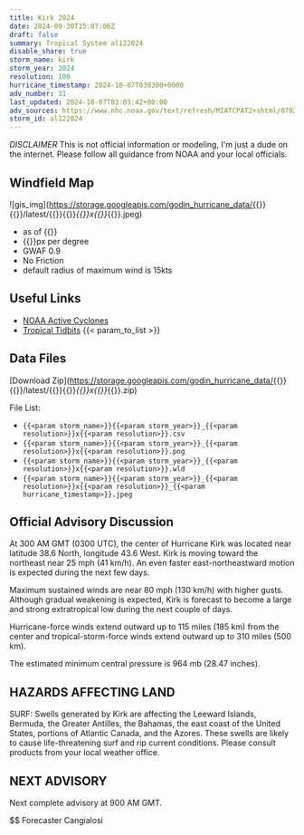 ```yaml
---
title: Kirk 2024
date: 2024-09-30T15:07:06Z
draft: false
summary: Tropical System al122024
disable_share: true
storm_name: kirk
storm_year: 2024
resolution: 100
hurricane_timestamp: 2024-10-07T030300+0000
adv_number: 31
last_updated: 2024-10-07T03:03:42+00:00
adv_sources: https://www.nhc.noaa.gov/text/refresh/MIATCPAT2+shtml/070232.shtml;https://www.nhc.noaa.gov/refresh/graphics_at2+shtml/023608.shtml?cone
storm_id: al122024
---
```

*DISCLAIMER* This is not official information or modeling, I'm just a dude on the internet.  Please follow all guidance from NOAA and your local officials.

## Windfield Map
![gis_img](https://storage.googleapis.com/godin_hurricane_data/{{<param storm_name>}}{{<param storm_year>}}/latest/{{<param storm_name>}}{{<param storm_year>}}_{{<param resolution>}}x{{<param resolution>}}_{{<param hurricane_timestamp>}}.jpeg)

- as of {{<param last_updated>}}
- {{<param resolution>}}px per degree
- GWAF 0.9
- No Friction
- default radius of maximum wind is 15kts

## Useful Links
- [NOAA Active Cyclones](https://www.nhc.noaa.gov/)
- [Tropical Tidbits](https://www.tropicaltidbits.com/storminfo/)
{{< param_to_list >}}

## Data Files
[Download Zip](https://storage.googleapis.com/godin_hurricane_data/{{<param storm_name>}}{{<param storm_year>}}/latest/{{<param storm_name>}}{{<param storm_year>}}_{{<param resolution>}}x{{<param resolution>}}_{{<param hurricane_timestamp>}}.zip)

File List:
- `{{<param storm_name>}}{{<param storm_year>}}_{{<param resolution>}}x{{<param resolution>}}.csv`
- `{{<param storm_name>}}{{<param storm_year>}}_{{<param resolution>}}x{{<param resolution>}}.png`
- `{{<param storm_name>}}{{<param storm_year>}}_{{<param resolution>}}x{{<param resolution>}}.wld`
- `{{<param storm_name>}}{{<param storm_year>}}_{{<param resolution>}}x{{<param resolution>}}_{{<param hurricane_timestamp>}}.jpeg`


## Official Advisory Discussion
At 300 AM GMT (0300 UTC), the center of Hurricane Kirk was located
near latitude 38.6 North, longitude 43.6 West. Kirk is moving toward
the northeast near 25 mph (41 km/h).  An even faster 
east-northeastward motion is expected during the next few days.
 
Maximum sustained winds are near 80 mph (130 km/h) with higher 
gusts. Although gradual weakening is expected, Kirk is forecast to 
become a large and strong extratropical low during the next couple 
of days.
 
Hurricane-force winds extend outward up to 115 miles (185 km) from
the center and tropical-storm-force winds extend outward up to 310
miles (500 km).
 
The estimated minimum central pressure is 964 mb (28.47 inches).
 
 
HAZARDS AFFECTING LAND
----------------------
SURF:  Swells generated by Kirk are affecting the Leeward Islands,
Bermuda, the Greater Antilles, the Bahamas, the east coast of the
United States, portions of Atlantic Canada, and the Azores. These
swells are likely to cause life-threatening surf and rip current
conditions. Please consult products from your local weather office.
 
 
NEXT ADVISORY
-------------
Next complete advisory at 900 AM GMT.
 
$$
Forecaster Cangialosi